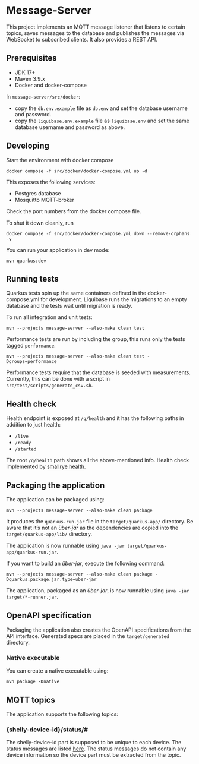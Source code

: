 # Message-Server

This project implements an MQTT message listener that listens to certain topics, saves messages to the database and publishes the messages
via WebSocket to subscribed clients. It also provides a REST API.

## Prerequisites

- JDK 17+
- Maven 3.9.x
- Docker and docker-compose

In `message-server/src/docker`:

- copy the `db.env.example` file as `db.env` and set the database username and password.
- copy the `liquibase.env.example` file as `liquibase.env` and set the same database username and password as above.

## Developing

Start the environment with docker compose

```shell
docker compose -f src/docker/docker-compose.yml up -d
```

This exposes the following services:

- Postgres database
- Mosquitto MQTT-broker

Check the port numbers from the docker compose file.

To shut it down cleanly, run

```shell
docker compose -f src/docker/docker-compose.yml down --remove-orphans -v
```

You can run your application in dev mode:

```shell
mvn quarkus:dev
```

## Running tests

Quarkus tests spin up the same containers defined in the docker-compose.yml for development. Liquibase runs the migrations to an empty database and the tests wait until migration is ready.

To run all integration and unit tests:
```shell
mvn --projects message-server --also-make clean test
```

Performance tests are run by including the group, this runs only the tests tagged `performance`:
```shell
mvn --projects message-server --also-make clean test -Dgroups=performance
```

Performance tests require that the database is seeded with measurements. Currently, this can be done with a script
in `src/test/scripts/generate_csv.sh`.

## Health check

Health endpoint is exposed at `/q/health` and it has the following paths in addition to just health:

- `/live`
- `/ready`
- `/started`

The root `/q/health` path shows all the above-mentioned info. Health check implemented
by [smallrye health](https://quarkus.io/guides/smallrye-health).

## Packaging the application

The application can be packaged using:

```shell
mvn --projects message-server --also-make clean package
```

It produces the `quarkus-run.jar` file in the `target/quarkus-app/` directory.
Be aware that it’s not an _über-jar_ as the dependencies are copied into the `target/quarkus-app/lib/` directory.

The application is now runnable using `java -jar target/quarkus-app/quarkus-run.jar`.

If you want to build an _über-jar_, execute the following command:

```shell
mvn --projects message-server --also-make clean package -Dquarkus.package.jar.type=uber-jar
```

The application, packaged as an _über-jar_, is now runnable using `java -jar target/*-runner.jar`.

## OpenAPI specification

Packaging the application also creates the OpenAPI specifications from the API interface. Generated specs are
placed in the `target/generated` directory.

### Native executable

You can create a native executable using:

```shell
mvn package -Dnative
```

## MQTT topics

The application supports the following topics:

### {shelly-device-id}/status/#

The shelly-device-id part is supposed to be unique to each device. The status messages are listed [here](./messages.md). The status messages
do not contain any device information so the device part must be extracted from the topic.